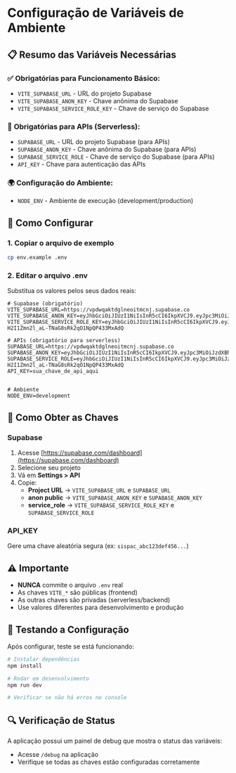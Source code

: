 # Configuração de Variáveis de Ambiente

## 📋 Resumo das Variáveis Necessárias

### ✅ **Obrigatórias para Funcionamento Básico:**
- `VITE_SUPABASE_URL` - URL do projeto Supabase
- `VITE_SUPABASE_ANON_KEY` - Chave anônima do Supabase
- `VITE_SUPABASE_SERVICE_ROLE_KEY` - Chave de serviço do Supabase

### 🔧 **Obrigatórias para APIs (Serverless):**
- `SUPABASE_URL` - URL do projeto Supabase (para APIs)
- `SUPABASE_ANON_KEY` - Chave anônima do Supabase (para APIs)
- `SUPABASE_SERVICE_ROLE` - Chave de serviço do Supabase (para APIs)
- `API_KEY` - Chave para autenticação das APIs


### 🌍 **Configuração do Ambiente:**
- `NODE_ENV` - Ambiente de execução (development/production)

## 🚀 Como Configurar

### 1. Copiar o arquivo de exemplo
```bash
cp env.example .env
```

### 2. Editar o arquivo .env
Substitua os valores pelos seus dados reais:

```env
# Supabase (obrigatório)
VITE_SUPABASE_URL=https://vpdwqaktdglneoitmcnj.supabase.co
VITE_SUPABASE_ANON_KEY=eyJhbGciOiJIUzI1NiIsInR5cCI6IkpXVCJ9.eyJpc3MiOiJzdXBhYmFzZSIsInJlZiI6InZwZHdxYWt0ZGdsbmVvaXRtY25qIiwicm9sZSI6ImFub24iLCJpYXQiOjE3NTcyOTE2MDMsImV4cCI6MjA3Mjg2NzYwM30.qmI4fUxpkZbCU9Ua5M35N3gDU7PAE0eaOMs2vFBjQow
VITE_SUPABASE_SERVICE_ROLE_KEY=eyJhbGciOiJIUzI1NiIsInR5cCI6IkpXVCJ9.eyJpc3MiOiJzdXBhYmFzZSIsInJlZiI6InZwZHdxYWt0ZGdsbmVvaXRtY25qIiwicm9sZSI6InNlcnZpY2Vfcm9sZSIsImlhdCI6MTc1NzI5MTYwMywiZXhwIjoyMDcyODY3NjAzfQ.PiPcE-H2I1Zmn2l_aL-TNaG8sRk2qO1NpQP433MxAdQ

# APIs (obrigatório para serverless)
SUPABASE_URL=https://vpdwqaktdglneoitmcnj.supabase.co
SUPABASE_ANON_KEY=eyJhbGciOiJIUzI1NiIsInR5cCI6IkpXVCJ9.eyJpc3MiOiJzdXBhYmFzZSIsInJlZiI6InZwZHdxYWt0ZGdsbmVvaXRtY25qIiwicm9sZSI6ImFub24iLCJpYXQiOjE3NTcyOTE2MDMsImV4cCI6MjA3Mjg2NzYwM30.qmI4fUxpkZbCU9Ua5M35N3gDU7PAE0eaOMs2vFBjQow
SUPABASE_SERVICE_ROLE=eyJhbGciOiJIUzI1NiIsInR5cCI6IkpXVCJ9.eyJpc3MiOiJzdXBhYmFzZSIsInJlZiI6InZwZHdxYWt0ZGdsbmVvaXRtY25qIiwicm9sZSI6InNlcnZpY2Vfcm9sZSIsImlhdCI6MTc1NzI5MTYwMywiZXhwIjoyMDcyODY3NjAzfQ.PiPcE-H2I1Zmn2l_aL-TNaG8sRk2qO1NpQP433MxAdQ
API_KEY=sua_chave_de_api_aqui


# Ambiente
NODE_ENV=development
```

## 🔑 Como Obter as Chaves

### Supabase
1. Acesse [https://supabase.com/dashboard](https://supabase.com/dashboard)
2. Selecione seu projeto
3. Vá em **Settings > API**
4. Copie:
   - **Project URL** → `VITE_SUPABASE_URL` e `SUPABASE_URL`
   - **anon public** → `VITE_SUPABASE_ANON_KEY` e `SUPABASE_ANON_KEY`
   - **service_role** → `VITE_SUPABASE_SERVICE_ROLE_KEY` e `SUPABASE_SERVICE_ROLE`


### API_KEY
Gere uma chave aleatória segura (ex: `sispac_abc123def456...`)

## ⚠️ Importante

- **NUNCA** commite o arquivo `.env` real
- As chaves `VITE_*` são públicas (frontend)
- As outras chaves são privadas (serverless/backend)
- Use valores diferentes para desenvolvimento e produção

## 🧪 Testando a Configuração

Após configurar, teste se está funcionando:

```bash
# Instalar dependências
npm install

# Rodar em desenvolvimento
npm run dev

# Verificar se não há erros no console
```

## 🔍 Verificação de Status

A aplicação possui um painel de debug que mostra o status das variáveis:
- Acesse `/debug` na aplicação
- Verifique se todas as chaves estão configuradas corretamente
